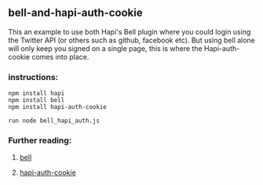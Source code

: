 ## bell-and-hapi-auth-cookie

This an example to use both Hapi's Bell plugin where you could login using the Twitter API (or others such as github, facebook etc). But using bell alone will only keep you signed on a single page, this is where the Hapi-auth-cookie comes into place.

### instructions:

```
npm install hapi
npm install bell
npm install hapi-auth-cookie

run node bell_hapi_auth.js
```

### Further reading: 

1. [bell](https://github.com/hapijs/bell)

2. [hapi-auth-cookie](https://github.com/hapijs/hapi-auth-cookie)
